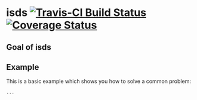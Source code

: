 # isds [![Travis-CI Build Status](https://travis-ci.org/bfatemi/isds.svg?branch=master)](https://travis-ci.org/bfatemi/isds) [![Coverage Status](https://img.shields.io/codecov/c/github/bfatemi/isds/master.svg)](https://codecov.io/github/bfatemi/isds?branch=master)

## Goal of isds

## Example

This is a basic example which shows you how to solve a common problem:

```R
...
```
